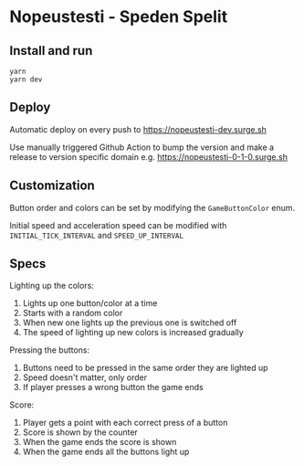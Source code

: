# Nopeustesti - Speden Spelit

## Install and run

```
yarn
yarn dev
```

## Deploy

Automatic deploy on every push to <https://nopeustesti-dev.surge.sh>

Use manually triggered Github Action to bump the version and make a release to version specific domain e.g. <https://nopeustesti-0-1-0.surge.sh>

## Customization

Button order and colors can be set by modifying the `GameButtonColor` enum.

Initial speed and acceleration speed can be modified with `INITIAL_TICK_INTERVAL` and `SPEED_UP_INTERVAL`

## Specs

Lighting up the colors:

1. Lights up one button/color at a time
2. Starts with a random color
3. When new one lights up the previous one is switched off
4. The speed of lighting up new colors is increased gradually

Pressing the buttons:

1. Buttons need to be pressed in the same order they are lighted up
2. Speed doesn't matter, only order
3. If player presses a wrong button the game ends

Score:

1. Player gets a point with each correct press of a button
2. Score is shown by the counter
3. When the game ends the score is shown
4. When the game ends all the buttons light up
